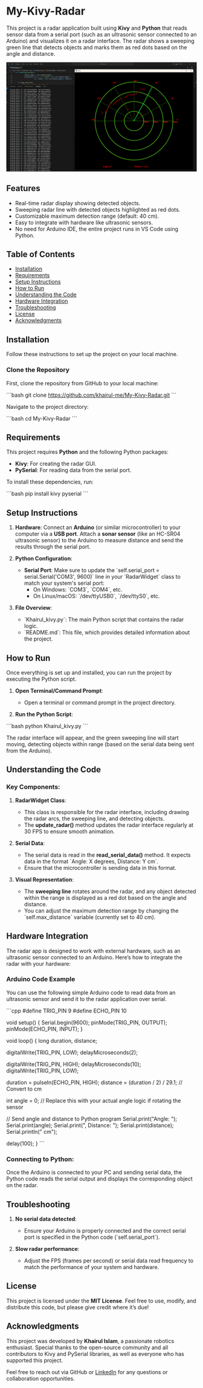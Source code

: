# My-Kivy-Radar

This project is a radar application built using **Kivy** and **Python** that reads sensor data from a serial port (such as an ultrasonic sensor connected to an Arduino) and visualizes it on a radar interface. The radar shows a sweeping green line that detects objects and marks them as red dots based on the angle and distance.

![Radar Display](./khairul.kivy.png)

## Features
- Real-time radar display showing detected objects.
- Sweeping radar line with detected objects highlighted as red dots.
- Customizable maximum detection range (default: 40 cm).
- Easy to integrate with hardware like ultrasonic sensors.
- No need for Arduino IDE, the entire project runs in VS Code using Python.

## Table of Contents
- [Installation](#installation)
- [Requirements](#requirements)
- [Setup Instructions](#setup-instructions)
- [How to Run](#how-to-run)
- [Understanding the Code](#understanding-the-code)
- [Hardware Integration](#hardware-integration)
- [Troubleshooting](#troubleshooting)
- [License](#license)
- [Acknowledgments](#acknowledgments)

## Installation

Follow these instructions to set up the project on your local machine.

### Clone the Repository
First, clone the repository from GitHub to your local machine:

\```bash
git clone https://github.com/khairul-me/My-Kivy-Radar.git
\```

Navigate to the project directory:

\```bash
cd My-Kivy-Radar
\```

## Requirements

This project requires **Python** and the following Python packages:
- **Kivy**: For creating the radar GUI.
- **PySerial**: For reading data from the serial port.

To install these dependencies, run:

\```bash
pip install kivy pyserial
\```

## Setup Instructions

1. **Hardware**: Connect an **Arduino** (or similar microcontroller) to your computer via a **USB port**. Attach a **sonar sensor** (like an HC-SR04 ultrasonic sensor) to the Arduino to measure distance and send the results through the serial port.

2. **Python Configuration**:
   - **Serial Port**: Make sure to update the \`self.serial_port = serial.Serial('COM3', 9600)\` line in your \`RadarWidget\` class to match your system's serial port:
     - On Windows: \`COM3\`, \`COM4\`, etc.
     - On Linux/macOS: \`/dev/ttyUSB0\`, \`/dev/ttyS0\`, etc.

3. **File Overview**:
   - \`Khairul_kivy.py\`: The main Python script that contains the radar logic.
   - \`README.md\`: This file, which provides detailed information about the project.

## How to Run

Once everything is set up and installed, you can run the project by executing the Python script.

1. **Open Terminal/Command Prompt**:
   - Open a terminal or command prompt in the project directory.

2. **Run the Python Script**:

\```bash
python Khairul_kivy.py
\```

The radar interface will appear, and the green sweeping line will start moving, detecting objects within range (based on the serial data being sent from the Arduino).

## Understanding the Code

### Key Components:
1. **RadarWidget Class**: 
   - This class is responsible for the radar interface, including drawing the radar arcs, the sweeping line, and detecting objects.
   - The **update_radar()** method updates the radar interface regularly at 30 FPS to ensure smooth animation.
   
2. **Serial Data**:
   - The serial data is read in the **read_serial_data()** method. It expects data in the format \`Angle: X degrees, Distance: Y cm\`.
   - Ensure that the microcontroller is sending data in this format.

3. **Visual Representation**:
   - The **sweeping line** rotates around the radar, and any object detected within the range is displayed as a red dot based on the angle and distance.
   - You can adjust the maximum detection range by changing the \`self.max_distance\` variable (currently set to 40 cm).

## Hardware Integration

The radar app is designed to work with external hardware, such as an ultrasonic sensor connected to an Arduino. Here’s how to integrate the radar with your hardware:

### Arduino Code Example
You can use the following simple Arduino code to read data from an ultrasonic sensor and send it to the radar application over serial.

\```cpp
#define TRIG_PIN 9
#define ECHO_PIN 10

void setup() {
  Serial.begin(9600);
  pinMode(TRIG_PIN, OUTPUT);
  pinMode(ECHO_PIN, INPUT);
}

void loop() {
  long duration, distance;
  
  digitalWrite(TRIG_PIN, LOW);
  delayMicroseconds(2);
  
  digitalWrite(TRIG_PIN, HIGH);
  delayMicroseconds(10);
  digitalWrite(TRIG_PIN, LOW);
  
  duration = pulseIn(ECHO_PIN, HIGH);
  distance = (duration / 2) / 29.1; // Convert to cm

  int angle = 0;  // Replace this with your actual angle logic if rotating the sensor
  
  // Send angle and distance to Python program
  Serial.print("Angle: ");
  Serial.print(angle);
  Serial.print(", Distance: ");
  Serial.print(distance);
  Serial.println(" cm");
  
  delay(100);
}
\```

### Connecting to Python:
Once the Arduino is connected to your PC and sending serial data, the Python code reads the serial output and displays the corresponding object on the radar.

## Troubleshooting

1. **No serial data detected**:
   - Ensure your Arduino is properly connected and the correct serial port is specified in the Python code (\`self.serial_port\`).

2. **Slow radar performance**:
   - Adjust the FPS (frames per second) or serial data read frequency to match the performance of your system and hardware.

## License

This project is licensed under the **MIT License**. Feel free to use, modify, and distribute this code, but please give credit where it’s due!

## Acknowledgments

This project was developed by **Khairul Islam**, a passionate robotics enthusiast. Special thanks to the open-source community and all contributors to Kivy and PySerial libraries, as well as everyone who has supported this project.

Feel free to reach out via GitHub or [LinkedIn](https://www.linkedin.com/in/khairul7/) for any questions or collaboration opportunities.
